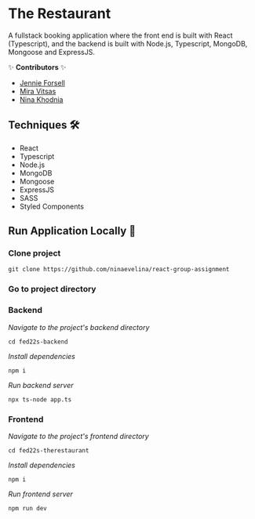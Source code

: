 # The Restaurant

A fullstack booking application where the front end is built with React (Typescript), and the backend is built with Node.js, Typescript, MongoDB, Mongoose and ExpressJS.

✨ **Contributors** ✨

- [Jennie Forsell](https://github.com/jennieforsell1992)
- [Mira Vitsas](https://github.com/miravit)
- [Nina Khodnia](https://github.com/ninaevelina/)

## Techniques 🛠️

- React
- Typescript
- Node.js
- MongoDB
- Mongoose
- ExpressJS
- SASS
- Styled Components

## Run Application Locally 🚀

### Clone project

```terminal
git clone https://github.com/ninaevelina/react-group-assignment
```

### Go to project directory

### Backend

_Navigate to the project's backend directory_

```terminal
cd fed22s-backend
```

_Install dependencies_

```terminal
npm i
```

_Run backend server_

```terminal
npx ts-node app.ts
```

### Frontend

_Navigate to the project's frontend directory_

```terminal
cd fed22s-therestaurant
```

_Install dependencies_

```terminal
npm i
```

_Run frontend server_

```terminal
npm run dev
```
